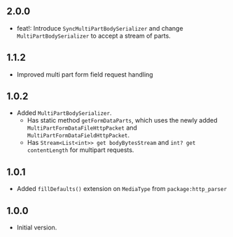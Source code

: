 ## 2.0.0

- feat!: Introduce `SyncMultiPartBodySerializer` and change `MultiPartBodySerializer` to accept a stream of parts.

## 1.1.2

- Improved multi part form field request handling

## 1.0.2

- Added `MultiPartBodySerializer`.
  - Has static method `getFormDataParts`, which uses the newly added `MultiPartFormDataFileHttpPacket` and `MultiPartFormDataFieldHttpPacket`.
  - Has `Stream<List<int>> get bodyBytesStream` and `int? get contentLength` for multipart requests.
 
## 1.0.1

- Added `fillDefaults()` extension on `MediaType` from `package:http_parser`

## 1.0.0

- Initial version.
